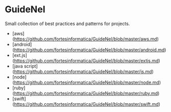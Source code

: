# GuideNel

Small collection of best practices and patterns for projects.

- [aws] (https://github.com/fortesinformatica/GuideNel/blob/master/aws.md)
- [android] (https://github.com/fortesinformatica/GuideNel/blob/master/android.md)
- [ext.js] (https://github.com/fortesinformatica/GuideNel/blob/master/extjs.md)
- [java script] (https://github.com/fortesinformatica/GuideNel/blob/master/js.md)
- [node] (https://github.com/fortesinformatica/GuideNel/blob/master/node.md)
- [ruby] (https://github.com/fortesinformatica/GuideNel/blob/master/ruby.md)
- [swift] (https://github.com/fortesinformatica/GuideNel/blob/master/swift.md)
